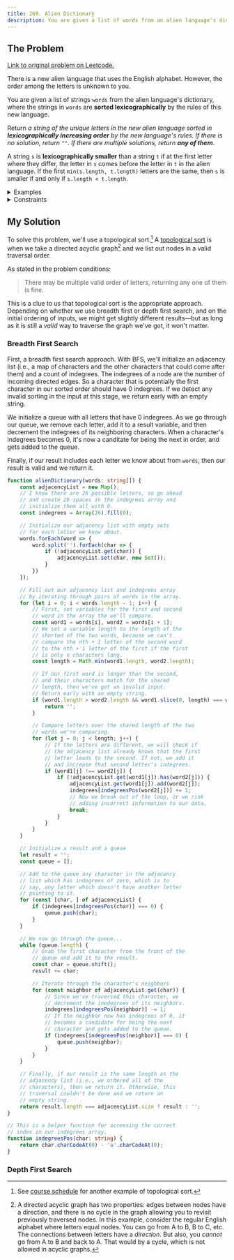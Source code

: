 ```yaml
---
title: 269. Alien Dictionary
description: You are given a list of words from an alien language's dictionary, and you must return a string of unique letters in the alien language sorted lexicographically.
---
```


## The Problem

[Link to original problem on Leetcode.](https://leetcode.com/problems/alien-dictionary/)

There is a new alien language that uses the English alphabet. However, the order among the letters is unknown to you.

You are given a list of strings `words` from the alien language's dictionary, where the strings in `words` are **sorted lexicographically** by the rules of this new language.

Return _a string of the unique letters in the new alien language sorted in **lexicographically increasing order** by the new language's rules. If there is no solution, return `""`. If there are multiple solutions, return **any of them**_.

A string `s` is **lexicographically smaller** than a string `t` if at the first letter where they differ, the letter in `s` comes before the letter in `t` in the alien language. If the first `min(s.length, t.length)` letters are the same, then `s` is smaller if and only if `s.length < t.length`.

<details>
<summary>Examples</summary>

Example 1:

```
Input: words = ["wrt", "wrf", "er", "ett", "rftt"]
Output: "wertf"
```

Example 2:

```
Input: ["z", "x"]
Output: "zx"
```

Example 3:

```
Input: ["z", "x", "z"]
Output: ""
Explanation: The order is invalid, so return "".
```
</details>

<details>
<summary>Constraints</summary>

- You may assume all letters are in lowercase.
- You may assume that if `a` is a prefix of `b`, then `a` must appear before `b` in the given dictionary.
- If the order is invalid, return an empty string.
- There may be multiple valid order of letters, returning any one of them is fine.
</details>

## My Solution

To solve this problem, we'll use a topological sort.[^1] A [topological sort](https://en.wikipedia.org/wiki/Topological_sorting) is when we take a directed acyclic graph[^2] and we list out nodes in a valid traversal order.

As stated in the problem conditions:

> There may be multiple valid order of letters, returning any one of them is fine.

This is a clue to us that topological sort is the appropriate approach. Depending on whether we use breadth first or depth first search, and on the initial ordering of inputs, we might get slightly different results—but as long as it is still a _valid_ way to traverse the graph we've got, it won't matter.

### Breadth First Search

First, a breadth first search approach. With BFS, we'll initialize an adjacency list (i.e., a map of characters and the other characters that could come after them) and a count of indegrees. The indegrees of a node are the number of incoming directed edges. So a character that is potentially the first character in our sorted order should have 0 indegrees. If we detect any invalid sorting in the input at this stage, we return early with an empty string.

We initialize a queue with all letters that have 0 indegrees. As we go through our queue, we remove each letter, add it to a result variable, and then decrement the indegrees of its neighboring characters. When a character's indegrees becomes 0, it's now a canditate for being the next in order, and gets added to the queue.

Finally, if our result includes each letter we know about from `words`, then our result is valid and we return it.

```typescript
function alienDictionary(words: string[]) {
	const adjacencyList = new Map();
	// I know there are 26 possible letters, so go ahead
	// and create 26 spaces in the indegrees array and
	// initialize them all with 0.
	const indegrees = Array(26).fill(0);

	// Initialize our adjacency list with empty sets
	// for each letter we know about.
	words.forEach(word => {
		word.split('').forEach(char => {
			if (!adjacencyList.get(char)) {
				adjacencyList.set(char, new Set());
			}
		})
	});

	// Fill out our adjacency list and indegrees array
	// by iterating through pairs of words in the array.
	for (let i = 0; i < words.length - 1; i++) {
		// First, set variables for the first and second
		// word in the array the we'll compare.
		const word1 = words[i], word2 = words[i + 1];
		// We set a variable length to the length of the
		// shorted of the two words, because we can't
		// compare the nth + 1 letter of the second word
		// to the nth + 1 letter of the first if the first
		// is only n characters long.
		const length = Math.min(word1.length, word2.length);

		// If our first word is longer than the second,
		// and their characters match for the shared
		// length, then we've got an invalid input.
		// Return early with an empty string.
		if (word1.length > word2.length && word1.slice(0, length) === word2.slice(0, length)) {
			return '';
		}

		// Compare letters over the shared length of the two
		// words we're comparing.
		for (let j = 0; j < length; j++) {
			// If the letters are different, we will check if
			// the adjacency list already knows that the first
			// letter leads to the second. If not, we add it
			// and increase that second letter's indegrees.
			if (word1[j] !== word2[j]) {
				if (!adjacencyList.get(word1[j]).has(word2[j])) {
					adjacencyList.get(word1[j]).add(word2[j]);
					indegrees[indegreesPos(word2[j])] += 1;
					// Now we break out of the loop, or we risk
					// adding incorrect information to our data.
					break;
				}
			}
		}
	}

	// Initialize a result and a queue
	let result = '';
	const queue = [];

	// Add to the queue any character in the adjacency
	// list which has indegrees of zero, which is to
	// say, any letter which doesn't have another letter
	// pointing to it.
	for (const [char, ] of adjacencyList) {
		if (indegrees[indegreesPos(char)] === 0) {
			queue.push(char);
		}
	}

	// We now go through the queue...
	while (queue.length) {
		// Grab the first character from the front of the
		// queue and add it to the result.
		const char = queue.shift();
		result += char;

		// Iterate through the character's neighbors
		for (const neighbor of adjacencyList.get(char)) {
			// Since we've traversed this character, we
			// decrement the inedegrees of its neighbors.
			indegrees[indegreesPos(neighbor)] -= 1;
			// If the neighbor now has indegrees of 0, it
			// becomes a candidate for being the next
			// character and gets added to the queue.
			if (indegrees[indegreesPos(neighbor)] === 0) {
				queue.push(neighbor);
			}
		}
	}

	// Finally, if our result is the same length as the
	// adjacency list (i.e., we ordered all of the
	// characters), then we return it. Otherwise, this
	// traversal couldn't be done and we return an
	// empty string.
	return result.length === adjacencyList.size ? result : '';
}

// This is a helper function for accessing the correct
// index in our indegrees array.
function indegreesPos(char: string) {
	return char.charCodeAt(0) - 'a'.charCodeAt(0);
}
```

### Depth First Search



[^1]: See [course schedule](/coding-questions/leetcode-207-course-schedule) for another example of topological sort.
[^2]: A directed acyclic graph has two properties: edges between nodes have a direction, and there is no cycle in the graph allowing you to revisit previously traversed nodes. In this example, consider the regular English alphabet where letters equal nodes. You can go from A to B, B to C, etc. The connections between letters have a _direction_. But also, you _cannot_ go from A to B and back to A. That would by a cycle, which is not allowed in acyclic graphs.